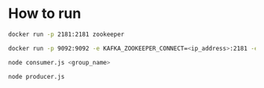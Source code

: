 # How to run

```sh
docker run -p 2181:2181 zookeeper
```

```sh
docker run -p 9092:9092 -e KAFKA_ZOOKEEPER_CONNECT=<ip_address>:2181 -e KAFKA_ADVERTISED_LISTENERS=PLAINTEXT://<ip_address>:9092 -e KAFKA_OFFSETS_TOPIC_REPLICATION_FACTOR=1 confluentinc/cp-kafka
```

```sh
node consumer.js <group_name>
```

```sh
node producer.js
```